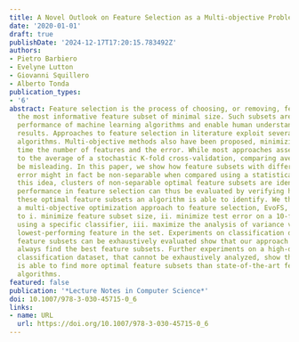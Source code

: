 ```yaml
---
title: A Novel Outlook on Feature Selection as a Multi-objective Problem
date: '2020-01-01'
draft: true
publishDate: '2024-12-17T17:20:15.783492Z'
authors:
- Pietro Barbiero
- Evelyne Lutton
- Giovanni Squillero
- Alberto Tonda
publication_types:
- '6'
abstract: Feature selection is the process of choosing, or removing, features to obtain
  the most informative feature subset of minimal size. Such subsets are used to improve
  performance of machine learning algorithms and enable human understanding of the
  results. Approaches to feature selection in literature exploit several optimization
  algorithms. Multi-objective methods also have been proposed, minimizing at the same
  time the number of features and the error. While most approaches assess error resorting
  to the average of a stochastic K-fold cross-validation, comparing averages might
  be misleading. In this paper, we show how feature subsets with different average
  error might in fact be non-separable when compared using a statistical test. Following
  this idea, clusters of non-separable optimal feature subsets are identified. The
  performance in feature selection can thus be evaluated by verifying how many of
  these optimal feature subsets an algorithm is able to identify. We thus propose
  a multi-objective optimization approach to feature selection, EvoFS, with the objectives
  to i. minimize feature subset size, ii. minimize test error on a 10-fold cross-validation
  using a specific classifier, iii. maximize the analysis of variance value of the
  lowest-performing feature in the set. Experiments on classification datasets whose
  feature subsets can be exhaustively evaluated show that our approach is able to
  always find the best feature subsets. Further experiments on a high-dimensional
  classification dataset, that cannot be exhaustively analyzed, show that our approach
  is able to find more optimal feature subsets than state-of-the-art feature selection
  algorithms.
featured: false
publication: '*Lecture Notes in Computer Science*'
doi: 10.1007/978-3-030-45715-0_6
links:
- name: URL
  url: https://doi.org/10.1007/978-3-030-45715-0_6
---
```


